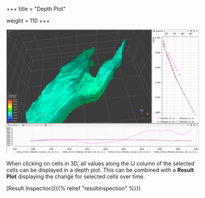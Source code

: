+++
title = "Depth Plot"

weight = 110
+++

![](/images/3d-main-window/DepthPlotIn3D.png)

When clicking on cells in 3D, all values along the IJ column of the selected cells can be displayed in a depth plot. This can be combined with a **Result Plot** displaying the change for selected cells over time.

[Result Inspection]({{% relref "resultinspection" %}})